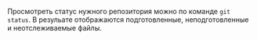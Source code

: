 Просмотреть статус нужного репозитория можно по команде `git status`. В резульате отображаются подготовленные, неподготовленные и неотслеживаемые файлы.